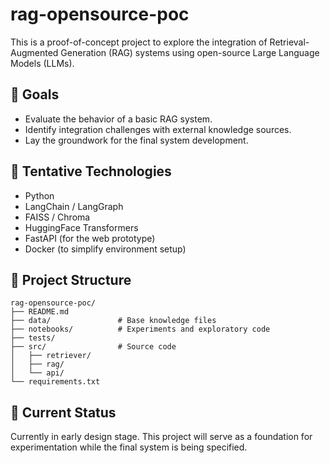 # rag-opensource-poc

This is a proof-of-concept project to explore the integration of Retrieval-Augmented Generation (RAG) systems using open-source Large Language Models (LLMs).

## 📌 Goals

- Evaluate the behavior of a basic RAG system.
- Identify integration challenges with external knowledge sources.
- Lay the groundwork for the final system development.

## 🚀 Tentative Technologies

- Python
- LangChain / LangGraph
- FAISS / Chroma
- HuggingFace Transformers
- FastAPI (for the web prototype)
- Docker (to simplify environment setup)

## 📁 Project Structure

```
rag-opensource-poc/
├── README.md
├── data/               # Base knowledge files
├── notebooks/          # Experiments and exploratory code
├── tests/
├── src/                # Source code
│   ├── retriever/
│   ├── rag/
│   └── api/
└── requirements.txt
```

## 🧠 Current Status

Currently in early design stage. This project will serve as a foundation for experimentation while the final system is being specified.